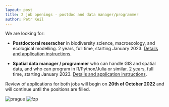 ```yaml
---
layout: post
title: 2 job openings - postdoc and data manager/programmer
author: Petr Keil
---
```


We are looking for:

- **Postdoctoral reseracher** in biodiversity science, macroecology, and ecological modelling. 2 years, full time, starting January 2023. [Details and application instructions](https://raw.githubusercontent.com/petrkeil/petrkeil.github.io/gh-pages/pdfs/jobs/Postdoc_Keil_CZU_2022.pdf).

- **Spatial data manager / programmer** who can handle GIS and spatial data, and who can program in R/Python/Julia or similar. 2 years, full time, starting January 2023. [Details and application instructions](https://raw.githubusercontent.com/petrkeil/petrkeil.github.io/gh-pages/pdfs/jobs/Data_manager_Keil_CZU_2022.pdf).

Review of applications for both jobs will begin on **20th of October 2022** and will continue until the positions are filled. 

![prague](https://www.fzp.czu.cz/cache/media-library/3230c1542624882.jpg)
![fzp](https://www.fzp.czu.cz/cache/media-library/343c1463386822.jpg)
